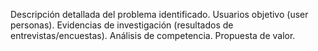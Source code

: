 Descripción detallada del problema identificado.
Usuarios objetivo (user personas).
Evidencias de investigación (resultados de entrevistas/encuestas).
Análisis de competencia.
Propuesta de valor.
